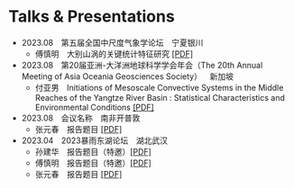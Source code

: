 # Talks & Presentations

- 2023.08&emsp;第五届全国中尺度气象学论坛&emsp;宁夏银川
  - 傅慎明&emsp;大别山涡的关键统计特征研究 [[PDF]](pdf/)
- 2023.08&emsp;第20届亚洲-大洋洲地球科学学会年会（The 20th Annual Meeting of Asia Oceania Geosciences Society）&emsp;新加坡
  - 付亚男&emsp;Initiations of Mesoscale Convective Systems in the Middle Reaches of the Yangtze River Basin : Statistical Characteristics and Environmental Conditions [[PDF]](pdf/)
- 2023.08&emsp;会议名称&emsp;南非开普敦
  - 张元春&emsp;报告题目 [[PDF]](pdf/)
- 2023.04&emsp;2023暴雨东湖论坛&emsp;湖北武汉
  - 孙建华&emsp;报告题目（特邀）[[PDF]](pdf/)
  - 傅慎明&emsp;报告题目（特邀）[[PDF]](pdf/)
  - 张元春&emsp;报告题目  [[PDF]](pdf/)
